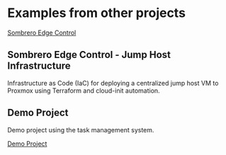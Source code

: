 # Examples from other projects

[Sombrero Edge Control](https://github.com/basher83/Sombrero-Edge-Control)

## Sombrero Edge Control - Jump Host Infrastructure

Infrastructure as Code (IaC) for deploying a centralized jump host VM to Proxmox using Terraform and cloud-init automation.

## Demo Project

Demo project using the task management system.

[Demo Project](docs/project-management/tasks-template/examples/demo)
